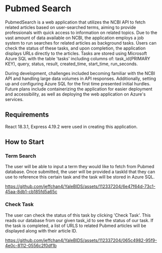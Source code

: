 # Pubmed Search
PubmedSearch is a web application that utilizes the NCBI API to fetch related articles based on user-searched terms, aiming to provide professionals with quick access to information on related topics. Due to the vast amount of data available on NCBI, the application employs a job system to run searches for related articles as background tasks. Users can check the status of these tasks, and upon completion, the application displays URLs directly to the articles. Tasks are stored using Microsoft Azure SQL with the table 'tasks' including columns of: task_id(PRIMARY KEY), query, status, result, created_time, start_time, run_seconds.

During development, challenges included becoming familiar with the NCBI API and handling large data volumes in API responses. Additionally, setting up and configuring Azure SQL for the first time presented initial hurdles. Future plans include containerizing the application for easier deployment and accessibility, as well as deploying the web application on Azure's services.

## Requirements

React 18.3.1, Express 4.19.2 were used in creating this application.

## How to Start

### Term Search
The user will be able to input a term they would like to fetch from Pubmed database. Once submitted, the user will be provided a taskId that they can use to reference this certain task and the task will be stored in Azure SQL.



https://github.com/jeffchan4/YaleBIDS/assets/112337204/6e47f64d-73c1-45aa-8db1-cb185fd5a65c




### Check Task
The user can check the status of this task by clicking 'Check Task'. This reads our database from our given task_id to see the status of our task.
If the task is completed, a list of URLS to related Pubmed articles will be displayed along with their article ID.




https://github.com/jeffchan4/YaleBIDS/assets/112337204/065c4982-95f9-4e0c-8112-0556c2f0df1b


